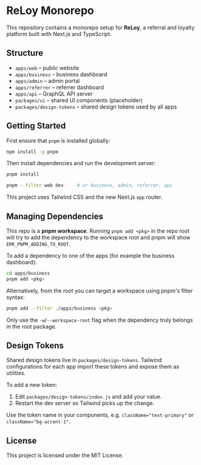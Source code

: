 # ReLoy Monorepo

This repository contains a monorepo setup for **ReLoy**, a referral and loyalty platform built with Next.js and TypeScript.

## Structure


- `apps/web` – public website
- `apps/business` – business dashboard
- `apps/admin` – admin portal
- `apps/referrer` – referrer dashboard
- `apps/api` – GraphQL API server
- `packages/ui` – shared UI components (placeholder)
- `packages/design-tokens` – shared design tokens used by all apps

## Getting Started

First ensure that `pnpm` is installed globally:

```bash
npm install -g pnpm
```

Then install dependencies and run the development server:

```bash
pnpm install

pnpm --filter web dev     # or business, admin, referrer, api

```

This project uses Tailwind CSS and the new Next.js `app` router.

## Managing Dependencies

This repo is a **pnpm workspace**. Running `pnpm add <pkg>` in the repo root
will try to add the dependency to the workspace root and pnpm will show
`ERR_PNPM_ADDING_TO_ROOT`.

To add a dependency to one of the apps (for example the business dashboard):

```bash
cd apps/business
pnpm add <pkg>
```

Alternatively, from the root you can target a workspace using pnpm's filter
syntax:

```bash
pnpm add --filter ./apps/business <pkg>
```

Only use the `-w`/`--workspace-root` flag when the dependency truly belongs in
the root package.

## Design Tokens

Shared design tokens live in `packages/design-tokens`. Tailwind configurations
for each app import these tokens and expose them as utilities.

To add a new token:

1. Edit `packages/design-tokens/index.js` and add your value.
2. Restart the dev server so Tailwind picks up the change.

Use the token name in your components, e.g. `className="text-primary"` or
`className="bg-accent-1"`.

## License

This project is licensed under the MIT License.

